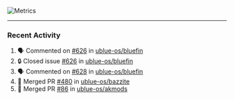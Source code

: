 ![Metrics](https://metrics.lecoq.io/KyleGospo?template=classic&base=header%2C%20activity%2C%20community%2C%20repositories%2C%20metadata&base.indepth=false&base.hireable=false&base.skip=false&config.timezone=America%2FLos_Angeles)

---
### Recent Activity
<!--START_SECTION:activity-->
1. 🗣 Commented on [#626](https://github.com/ublue-os/bluefin/issues/626#issuecomment-1789818534) in [ublue-os/bluefin](https://github.com/ublue-os/bluefin)
2. 🔒 Closed issue [#626](https://github.com/ublue-os/bluefin/issues/626) in [ublue-os/bluefin](https://github.com/ublue-os/bluefin)
3. 🗣 Commented on [#628](https://github.com/ublue-os/bluefin/pull/628#issuecomment-1789578519) in [ublue-os/bluefin](https://github.com/ublue-os/bluefin)
4. 🎉 Merged PR [#480](https://github.com/ublue-os/bazzite/pull/480) in [ublue-os/bazzite](https://github.com/ublue-os/bazzite)
5. 🎉 Merged PR [#86](https://github.com/ublue-os/akmods/pull/86) in [ublue-os/akmods](https://github.com/ublue-os/akmods)
<!--END_SECTION:activity-->
